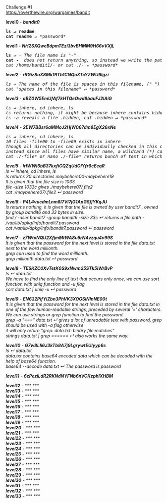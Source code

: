 Challenge #1    
https://overthewire.org/wargames/bandit

**level0** - ***bandit0***     
<pre><b>ls ↵ readme</b>
<b>cat readme</b> ↵ *password* </pre> 
      
**level1** - ***NH2SXQwcBdpmTEzi3bvBHMM9H66vVXjL***    
<pre><b>ls</b> ↵ - <i>The file name is "-"</i>
<b>cat - </b> <i>does not return anything, so instead we write the path of the file -    
cat /home/bandit1/- or cat ./- ↵ *password* </pre>     
           
**level2** - ***rRGizSaX8Mk1RTb1CNQoXTcYZWU6lgzi***        
<pre>ls ↵ The name of the file is <i>spaces in this filename</i>, (" ") should be added to the file name
cat "spaces in this filename" ↵ *password*</pre>      
         
**level3** - ***aBZ0W5EmUfAf7kHTQeOwd8bauFJ2lAiG***     
<pre>ls ↵ inhere, cd inhere, ls     
ls returns nothing, it might be because inhere contains hidden files.     
ls -a reveals a file .hidden, cat .hidden ↵ *password*</pre> 
     
**level4** - ***2EW7BBsr6aMMoJ2HjW067dm8EgX26xNe***       
<pre>ls ↵ inhere, cd inhere, ls  
10 files -file00 to -file09 exists in inhere    
Though all directories can be individually checked in this case, it is not feasible                                                       
instead since all files have similar name, a wildcard (*) can be used.    
cat ./-file* or nano ./-file* returns bunch of text in which only -file07 returns human-readable text - *password*</pre>    

**level5** - ***lrIWWI6bB37kxfiCQZqUdOIYfr6eEeqR***    
         ls ↵ inhere, cd inhere, ls    
         ls returns 20 directories maybehere00-maybehere19    
         It is given that the file size is 1033.    
         file -size 1033c gives ./maybehere07/.file2    
         cat ./maybehere07/.file2 ↵ *password*    
         
**level6** - ***P4L4vucdmLnm8I7Vl7jG1ApGSfjYKqJU***    
         ls returns nothing, it is given that the file is owned by user bandit7 , owned by group bandit6 and 33 bytes in size.    
         find  / -user bandit7 -group bandit6 -size 33c ↵ returns a file path - /var/lib/dpkg/info/bandit7.password    
         cat /var/lib/dpkg/info/bandit7.password ↵ *password*    

**level7** - ***z7WtoNQU2XfjmMtWA8u5rN4vzqu4v99S***    
         It is given that the password for the next level is stored in the file data.txt next to the word millionth.    
         grep can used to find the word millionth.    
         grep millionth data.txt ↵ *password*    

**level8** - ***TESKZC0XvTetK0S9xNwm25STk5iWrBvP***    
         ls ↵ data.txt    
         We have to find the only line of text that occurs only once, we can use sort function with uniq function and -u flag    
         sort data.txt | uniq -u ↵ *password*    
    
**level9** - ***EN632PlfYiZbn3PhVK3XOGSlNInNE00t***    
         It is given that the password for the next level is stored in the file data.txt in one of the few human-readable strings, preceded by                 several ‘=’ characters.    
         We can use strings or grep function to find the password.    
         grep -a "===" data.txt ↵ gives a lot of unreadable text with *password*, grep should be used with -a flag otherwise   
         it will only return "grep: data.txt: binary file matches"    
         strings data.txt | grep ====== ↵ also works the same way.    

**level10** - ***G7w8LIi6J3kTb8A7j9LgrywtEUlyyp6s***    
         ls ↵ data.txt     
         data.txt contains base64 encoded data which can be decoded with the help of base64 function.    
         base64 --decode data.txt ↵ The password is *password*    
         
**level11** - ***6zPeziLdR2RKNdNYFNb6nVCKzphlXHBM***  
         
**level12** - *** ***           
**level13** - *** ***           
**level14** - *** ***           
**level15** - *** ***           
**level16** - *** ***           
**level17** - *** ***           
**level18** - *** ***           
**level19** - *** ***           
**level20** - *** ***           
**level21** - *** ***           
**level22** - *** ***           
**level23** - *** ***           
**level24** - *** ***           
**level25** - *** ***           
**level26** - *** ***           
**level27** - *** ***           
**level28** - *** ***           
**level29** - *** ***           
**level30** - *** ***           
**level31** - *** ***           
**level32** - *** ***           
**level33** - *** ***           
